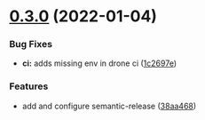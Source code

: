 # [0.3.0](https://github.com/insuusvenerati/minecraft-status-page/compare/0.2.0...0.3.0) (2022-01-04)


### Bug Fixes

* **ci:** adds missing env in drone ci ([1c2697e](https://github.com/insuusvenerati/minecraft-status-page/commit/1c2697eb948e08518c322df21bce0fbff1c8e960))


### Features

* add and configure semantic-release ([38aa468](https://github.com/insuusvenerati/minecraft-status-page/commit/38aa4689b020d3dda4ad473e56b12b5dbf85df9e))
